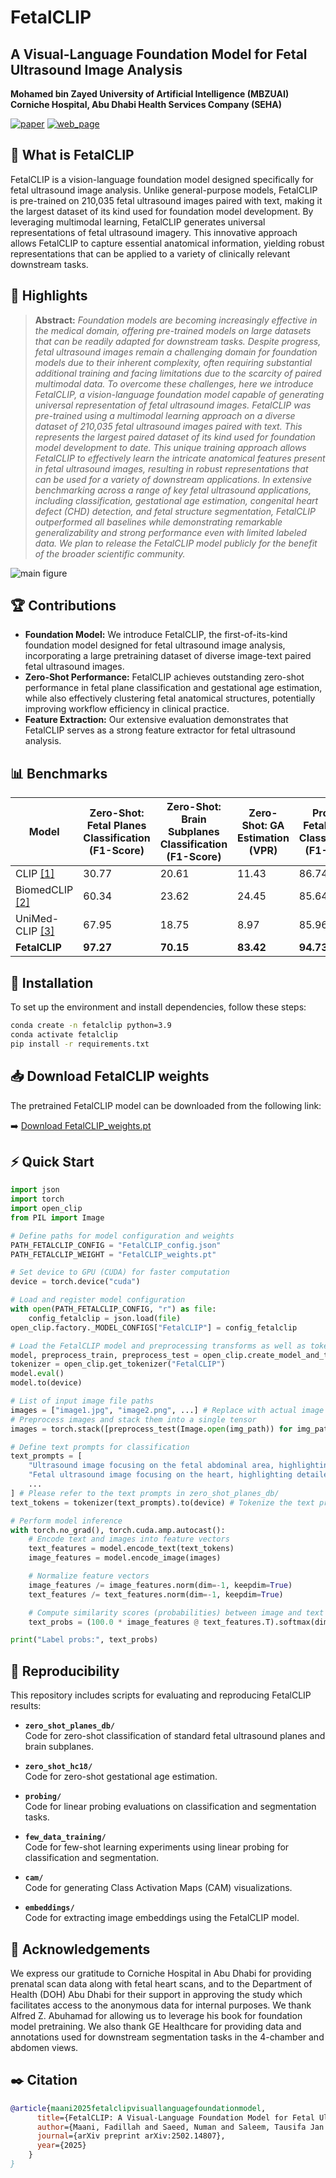 FetalCLIP 
===========
## A Visual-Language Foundation Model for Fetal Ultrasound Image Analysis

**Mohamed bin Zayed University of Artificial Intelligence (MBZUAI)** <br>
**Corniche Hospital, Abu Dhabi Health Services Company (SEHA)**

[![paper](https://img.shields.io/badge/arXiv-Paper-<COLOR>.svg)](https://arxiv.org/abs/2502.14807)
[![web_page](https://img.shields.io/badge/Project-Web_Page-blue)](https://biomedia-mbzuai.github.io/FetalCLIP/)

## 🍼 What is FetalCLIP

FetalCLIP is a vision-language foundation model designed specifically for fetal ultrasound image analysis. Unlike general-purpose models, FetalCLIP is pre-trained on 210,035 fetal ultrasound images paired with text, making it the largest dataset of its kind used for foundation model development. By leveraging multimodal learning, FetalCLIP generates universal representations of fetal ultrasound imagery. This innovative approach allows FetalCLIP to capture essential anatomical information, yielding robust representations that can be applied to a variety of clinically relevant downstream tasks.

## 📝 Highlights
> **Abstract:** *Foundation models are becoming increasingly effective in the medical domain, offering pre-trained models on large datasets that can be readily adapted for downstream tasks. Despite progress, fetal ultrasound images remain a challenging domain for foundation models due to their inherent complexity, often requiring substantial additional training and facing limitations due to the scarcity of paired multimodal data. To overcome these challenges, here we introduce FetalCLIP, a vision-language foundation model capable of generating universal representation of fetal ultrasound images. FetalCLIP was pre-trained using a multimodal learning approach on a diverse dataset of 210,035 fetal ultrasound images paired with text. This represents the largest paired dataset of its kind used for foundation model development to date. This unique training approach allows FetalCLIP to effectively learn the intricate anatomical features present in fetal ultrasound images, resulting in robust representations that can be used for a variety of downstream applications. In extensive benchmarking across a range of key fetal ultrasound applications, including classification, gestational age estimation, congenital heart defect (CHD) detection, and fetal structure segmentation, FetalCLIP outperformed all baselines while demonstrating remarkable generalizability and strong performance even with limited labeled data. We plan to release the FetalCLIP model publicly for the benefit of the broader scientific community.*
>
![main figure](assets/banner.png)

## 🏆 Contributions
- **Foundation Model:** We introduce FetalCLIP, the first-of-its-kind foundation model designed for fetal ultrasound image analysis, incorporating a large pretraining dataset of diverse image-text paired fetal ultrasound images.
- **Zero-Shot Performance:** FetalCLIP achieves outstanding zero-shot performance in fetal plane classification and gestational age estimation, while also effectively clustering fetal anatomical structures, potentially improving workflow efficiency in clinical practice.
- **Feature Extraction:** Our extensive evaluation demonstrates that FetalCLIP serves as a strong feature extractor for fetal ultrasound analysis.

## 📊 Benchmarks

| Model       | Zero-Shot: Fetal Planes Classification (F1-Score) | Zero-Shot: Brain Subplanes Classification (F1-Score) | Zero-Shot: GA Estimation (VPR) | Probing: Fetal Planes Classification (F1-Score) | Probing: Brain Subplanes Classification (F1-Score) | Probing: CHD Detection (F1-Score) | Probing: Segmentation - HC (DSC) | Probing: Segmentation - Abdomen View (DSC) | Probing: Segmentation - 4-Chamber View (DSC) |
|------------|--------------------------------|--------------------------------|-------------------|--------------------------------|--------------------------------|----------------------------|----------------|----------------|----------------|
| CLIP [[1]](https://github.com/openai/CLIP)       | 30.77                          | 20.61                          | 11.43             | 86.74                          | 63.42                          | 67.88                      | 97.70          | 79.42          | 70.22          |
| BiomedCLIP [[2]](https://ai.nejm.org/doi/full/10.1056/AIoa2400640) | 60.34                          | 23.62                          | 24.45             | 85.64                          | 58.20                          | 64.32                      | 97.73          | 78.79          | 70.09          |
| UniMed-CLIP [[3]](https://arxiv.org/abs/2412.10372) | 67.95                          | 18.75                          | 8.97              | 85.96                          | 60.67                          | 71.80                      | 97.84          | 80.12          | 69.27          |
| **FetalCLIP**  | **97.27**                        | **70.15**                        | **83.42**           | **94.73**                        | **82.01**                        | **78.72**                      | **97.92**        | **81.82**        | **72.91**        |


## 🔧 Installation

To set up the environment and install dependencies, follow these steps:

```bash
conda create -n fetalclip python=3.9
conda activate fetalclip
pip install -r requirements.txt
```

## 📥 Download FetalCLIP weights
The pretrained FetalCLIP model can be downloaded from the following link:

➡️ [Download FetalCLIP_weights.pt](https://mbzuaiac-my.sharepoint.com/:f:/g/personal/fadillah_maani_mbzuai_ac_ae/EspGREsyuOtEpxt36RoEUBoB6jtlsvPeoiDTBC1qX8WdZQ?e=uAbuyv)

## ⚡ Quick Start

```python
import json
import torch
import open_clip
from PIL import Image

# Define paths for model configuration and weights
PATH_FETALCLIP_CONFIG = "FetalCLIP_config.json"
PATH_FETALCLIP_WEIGHT = "FetalCLIP_weights.pt"

# Set device to GPU (CUDA) for faster computation
device = torch.device("cuda")

# Load and register model configuration
with open(PATH_FETALCLIP_CONFIG, "r") as file:
    config_fetalclip = json.load(file)
open_clip.factory._MODEL_CONFIGS["FetalCLIP"] = config_fetalclip

# Load the FetalCLIP model and preprocessing transforms as well as tokenizer
model, preprocess_train, preprocess_test = open_clip.create_model_and_transforms("FetalCLIP", pretrained=PATH_FETALCLIP_WEIGHT)
tokenizer = open_clip.get_tokenizer("FetalCLIP")
model.eval()
model.to(device)

# List of input image file paths
images = ["image1.jpg", "image2.png", ...] # Replace with actual image file paths
# Preprocess images and stack them into a single tensor
images = torch.stack([preprocess_test(Image.open(img_path)) for img_path in images]).to(device)

# Define text prompts for classification
text_prompts = [
    "Ultrasound image focusing on the fetal abdominal area, highlighting structural development.",
    "Fetal ultrasound image focusing on the heart, highlighting detailed cardiac structures.",
    ...
] # Please refer to the text prompts in zero_shot_planes_db/
text_tokens = tokenizer(text_prompts).to(device) # Tokenize the text prompts

# Perform model inference
with torch.no_grad(), torch.cuda.amp.autocast():
    # Encode text and images into feature vectors
    text_features = model.encode_text(text_tokens)
    image_features = model.encode_image(images)

    # Normalize feature vectors
    image_features /= image_features.norm(dim=-1, keepdim=True)
    text_features /= text_features.norm(dim=-1, keepdim=True)

    # Compute similarity scores (probabilities) between image and text features
    text_probs = (100.0 * image_features @ text_features.T).softmax(dim=-1)

print("Label probs:", text_probs)
```

## 🔄 Reproducibility
This repository includes scripts for evaluating and reproducing FetalCLIP results:

- **`zero_shot_planes_db/`**  
  Code for zero-shot classification of standard fetal ultrasound planes and brain subplanes.

- **`zero_shot_hc18/`**  
  Code for zero-shot gestational age estimation.

- **`probing/`**  
  Code for linear probing evaluations on classification and segmentation tasks.

- **`few_data_training/`**  
  Code for few-shot learning experiments using linear probing for classification and segmentation.

- **`cam/`**  
  Code for generating Class Activation Maps (CAM) visualizations.

- **`embeddings/`**  
  Code for extracting image embeddings using the FetalCLIP model.

## 🤝 Acknowledgements

We express our gratitude to Corniche Hospital in Abu Dhabi for providing prenatal scan data along with fetal heart scans, and to the Department of Health (DOH) Abu Dhabi for their support in approving the study which facilitates access to the anonymous data for internal purposes. We thank Alfred Z. Abuhamad for allowing us to leverage his book for foundation model pretraining. We also thank GE Healthcare for providing data and annotations used for downstream segmentation tasks in the 4-chamber and abdomen views.

## ✒️ Citation

```bibtex
@article{maani2025fetalclipvisuallanguagefoundationmodel,
      title={FetalCLIP: A Visual-Language Foundation Model for Fetal Ultrasound Image Analysis},
      author={Maani, Fadillah and Saeed, Numan and Saleem, Tausifa Jan and Farooq, Zaid and Alasmawi, Hussain and Diehl, Werner and Mohammad, Ameera and Waring, Gareth and Valappil, Saudabi and Bricker, Leanne and Yaqub, Mohammad},
      journal={arXiv preprint arXiv:2502.14807},
      year={2025}
    }
}
```